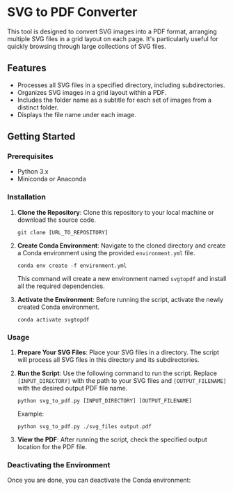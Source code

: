 # SVG to PDF Converter

This tool is designed to convert SVG images into a PDF format, arranging multiple SVG files in a grid layout on each page. It's particularly useful for quickly browsing through large collections of SVG files.

## Features

- Processes all SVG files in a specified directory, including subdirectories.
- Organizes SVG images in a grid layout within a PDF.
- Includes the folder name as a subtitle for each set of images from a distinct folder.
- Displays the file name under each image.

## Getting Started

### Prerequisites

- Python 3.x
- Miniconda or Anaconda

### Installation

1. **Clone the Repository**: Clone this repository to your local machine or download the source code.

    ```
    git clone [URL_TO_REPOSITORY]
    ```

2. **Create Conda Environment**: Navigate to the cloned directory and create a Conda environment using the provided `environment.yml` file.

    ```
    conda env create -f environment.yml
    ```

    This command will create a new environment named `svgtopdf` and install all the required dependencies.

3. **Activate the Environment**: Before running the script, activate the newly created Conda environment.

    ```
    conda activate svgtopdf
    ```

### Usage

1. **Prepare Your SVG Files**: Place your SVG files in a directory. The script will process all SVG files in this directory and its subdirectories.

2. **Run the Script**: Use the following command to run the script. Replace `[INPUT_DIRECTORY]` with the path to your SVG files and `[OUTPUT_FILENAME]` with the desired output PDF file name.

    ```
    python svg_to_pdf.py [INPUT_DIRECTORY] [OUTPUT_FILENAME]
    ```

    Example:

    ```
    python svg_to_pdf.py ./svg_files output.pdf
    ```

3. **View the PDF**: After running the script, check the specified output location for the PDF file.

### Deactivating the Environment

Once you are done, you can deactivate the Conda environment:

